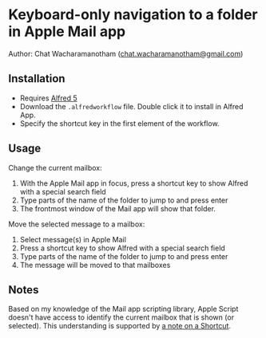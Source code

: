 Keyboard-only navigation to a folder in Apple Mail app
====
Author: Chat Wacharamanotham (chat.wacharamanotham@gmail.com)


Installation
---
* Requires [Alfred 5](https://alfred.app)
* Download the `.alfredworkflow` file. Double click it to install in Alfred App. 
* Specify the shortcut key in the first element of the workflow.


Usage
---

Change the current mailbox:
1. With the Apple Mail app in focus, press a shortcut key to show Alfred with a special search field
2. Type parts of the name of the folder to jump to and press enter
3. The frontmost window of the Mail app will show that folder.

Move the selected message to a mailbox:
1. Select message(s) in Apple Mail
2. Press a shortcut key to show Alfred with a special search field
3. Type parts of the name of the folder to jump to and press enter
4. The message will be moved to that mailboxes


Notes
---

Based on my knowledge of the Mail app scripting library, Apple Script doesn't have access to identify the current mailbox that is shown (or selected). 
This understanding is supported by [a note on a Shortcut](https://routinehub.co/shortcut/9086/).

